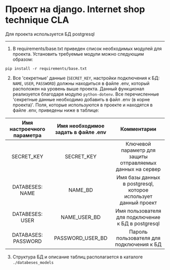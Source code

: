 # Проект на django. Internet shop technique CLA

Для проекта используется БД postgresql
_______


1. В requirements/base.txt приведен список необходимых модулей для проекта. Установить требуемые модули можно следующим образом:

```
pip install -r requirements/base.txt
```

2. Все 'секретные' данные (`SECRET_KEY`, настройки подключения к БД: `NAME`, `USER`, `PASSWORD`) должны находиться в файле .env, который расположен на уровень выше проекта. Данный функционал реализуется благодаря модулю `python-dotenv`. Все перечисленные 'секретные данные необходимо добавить в файл .env (в корне проекта)'. Поля, которые используются в проекте и находятся в файле .env, приведены ниже в таблице:
   
| Имя настроечного параметра | Имя необходимое задать в файле .env |                          Комментарии                           |
|:--------------------------:|:-----------------------------------:|:--------------------------------------------------------------:|
|         SECRET_KEY         |             SECRET_KEY              |   Ключевой параметр для защиты отправляемых данных на сервер   |
|      DATABESES: NAME       |               NAME_BD               | Имя базы данных в postgresql, которое использует данный проект |
|      DATABESES: USER       |            NAME_USER_BD             |       Имя пользователя для подключение к БД в postgresql       |
|    DATABASES: PASSWORD     |          PASSWORD_USER_BD           |            Пароль пользователя для подключения к БД            |

3. Структура БД и описание таблиц располагается в каталоге `./databeses_models` 
   
